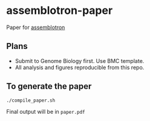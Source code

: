 assemblotron-paper
==================

Paper for [assemblotron](https://github.com/Blahah/assemblotron)

## Plans

- Submit to Genome Biology first. Use BMC template.
- All analysis and figures reproducible from this repo.


## To generate the paper

```bash
./compile_paper.sh
```

Final output will be in `paper.pdf`

